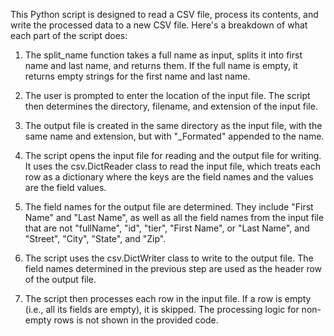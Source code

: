 This Python script is designed to read a CSV file, process its contents, and write the processed data to a new CSV file. Here's a breakdown of what each part of the script does:

1. The split_name function takes a full name as input, splits it into first name and last name, and returns them. If the full name is empty, it returns empty strings for the first name and last name.

2. The user is prompted to enter the location of the input file. The script then determines the directory, filename, and extension of the input file.

3. The output file is created in the same directory as the input file, with the same name and extension, but with "_Formated" appended to the name.

4. The script opens the input file for reading and the output file for writing. It uses the csv.DictReader class to read the input file, which treats each row as a dictionary where the keys are the field names and the values are the field values.

5. The field names for the output file are determined. They include "First Name" and "Last Name", as well as all the field names from the input file that are not "fullName", "id", "tier", "First Name", or "Last Name", and "Street", "City", "State", and "Zip".

6. The script uses the csv.DictWriter class to write to the output file. The field names determined in the previous step are used as the header row of the output file.

7. The script then processes each row in the input file. If a row is empty (i.e., all its fields are empty), it is skipped. The processing logic for non-empty rows is not shown in the provided code.
